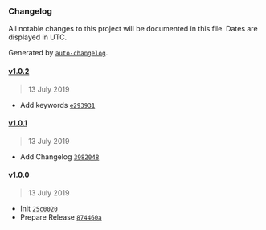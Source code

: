 ### Changelog

All notable changes to this project will be documented in this file. Dates are displayed in UTC.

Generated by [`auto-changelog`](https://github.com/CookPete/auto-changelog).

#### [v1.0.2](https://github.com/nivrith/slim-stack/compare/v1.0.1...v1.0.2)

> 13 July 2019

- Add keywords [`e293931`](https://github.com/nivrith/slim-stack/commit/e293931cc6d7b653a062fb8f753bfc98ed2ae407)

#### [v1.0.1](https://github.com/nivrith/slim-stack/compare/v1.0.0...v1.0.1)

> 13 July 2019

- Add Changelog [`3982048`](https://github.com/nivrith/slim-stack/commit/3982048f7a1f1e4811643c5815c194eb078d6015)

#### v1.0.0

> 13 July 2019

- Init [`25c0020`](https://github.com/nivrith/slim-stack/commit/25c0020f483b6b25290cab2dcfaffbd4252ba944)
- Prepare Release [`874460a`](https://github.com/nivrith/slim-stack/commit/874460a5d667eb1ab1646eaa7853a687f1bc35df)
